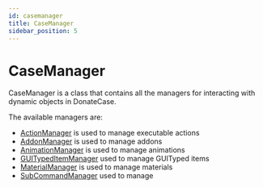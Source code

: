 ```yaml
---
id: casemanager
title: CaseManager
sidebar_position: 5
---
```


# CaseManager
CaseManager is a class that contains all the managers for interacting with dynamic objects in DonateCase.

The available managers are:
- [ActionManager](https://repo.jodexindustries.xyz/javadoc/releases/com/jodexindustries/donatecase/DonateCaseAPI/2.2.5.3/raw/com/jodexindustries/donatecase/api/ActionManager.html)
  is used to manage executable actions
- [AddonManager](https://repo.jodexindustries.xyz/javadoc/releases/com/jodexindustries/donatecase/DonateCaseAPI/2.2.5.3/raw/com/jodexindustries/donatecase/api/AddonManager.html)
  is used to manage addons
- [AnimationManager](https://repo.jodexindustries.xyz/javadoc/releases/com/jodexindustries/donatecase/DonateCaseAPI/2.2.5.3/raw/com/jodexindustries/donatecase/api/AnimationManager.html)
  is used to manage animations
- [GUITypedItemManager](https://repo.jodexindustries.xyz/javadoc/releases/com/jodexindustries/donatecase/DonateCaseAPI/2.2.5.3/raw/com/jodexindustries/donatecase/api/GUITypedItemManager.html)
  used to manage GUITyped items
- [MaterialManager](https://repo.jodexindustries.xyz/javadoc/releases/com/jodexindustries/donatecase/DonateCaseAPI/2.2.5.3/raw/com/jodexindustries/donatecase/api/MaterialManager.html)
  is used to manage materials
- [SubCommandManager](https://repo.jodexindustries.xyz/javadoc/releases/com/jodexindustries/donatecase/DonateCaseAPI/2.2.5.3/raw/com/jodexindustries/donatecase/api/SubCommandManager.html)
  used to manage
